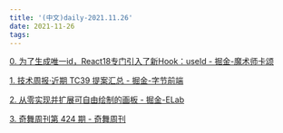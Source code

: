 ```yaml
---
title: '(中文)daily-2021.11.26'
date: 2021-11-26
tags:
---
```


[0. 为了生成唯一id，React18专门引入了新Hook：useId - 掘金-魔术师卡颂](https://juejin.cn/post/7034691251165200398)

[1. 技术周报·近期 TC39 提案汇总 - 掘金-字节前端](https://juejin.cn/post/7034817618506694663)

[2. 从零实现并扩展可自由绘制的画板 - 掘金-ELab](https://juejin.cn/post/7034811104925024263)

[3.  奇舞周刊第 424 期  - 奇舞周刊](https://weekly.75.team/issue424.html)